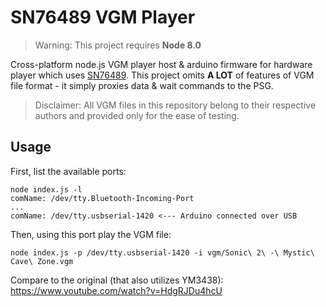 # SN76489 VGM Player

> Warning: This project requires **Node 8.0**

Cross-platform node.js VGM player host & arduino firmware for hardware player which uses [SN76489](https://en.wikipedia.org/wiki/Texas_Instruments_SN76489).
This project omits **A LOT** of features of VGM file format - it simply proxies data & wait commands to the PSG.

> Disclaimer: All VGM files in this repository belong to their respective authors and provided only for the ease of testing.

## Usage

First, list the available ports:

```
node index.js -l                                                                          
comName: /dev/tty.Bluetooth-Incoming-Port
...
comName: /dev/tty.usbserial-1420 <--- Arduino connected over USB
```

Then, using this port play the VGM file:

```
node index.js -p /dev/tty.usbserial-1420 -i vgm/Sonic\ 2\ -\ Mystic\ Cave\ Zone.vgm
```

Compare to the original (that also utilizes YM3438): https://www.youtube.com/watch?v=HdgRJDu4hcU
